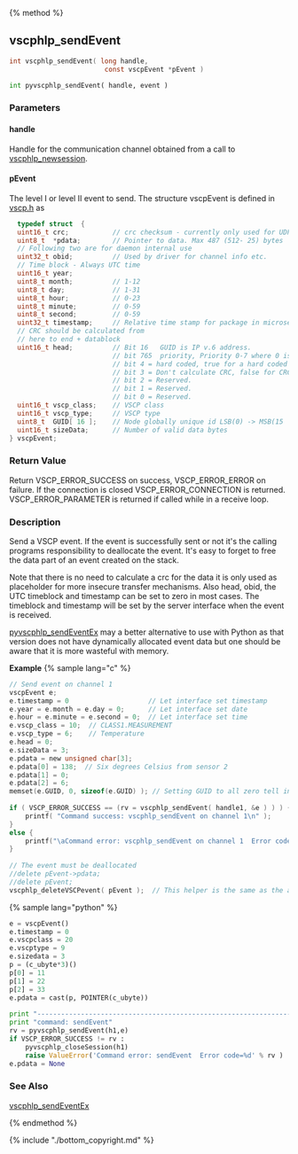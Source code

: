 
{% method %}
## vscphlp_sendEvent

```c
int vscphlp_sendEvent( long handle, 
                        const vscpEvent *pEvent )
```

```python
int pyvscphlp_sendEvent( handle, event )
```

### Parameters

#### handle
Handle for the communication channel obtained from a call to [vscphlp_newsession](vscphlp_newsession.md).

#### pEvent
The level I or level II event to send. The structure vscpEvent is defined in [vscp.h](https://github.com/grodansparadis/vscp_software/blob/master/src/vscp/common/vscp.h) as 

```c
  typedef struct  {	
  uint16_t crc;           // crc checksum - currently only used for UDP and RF
  uint8_t  *pdata;        // Pointer to data. Max 487 (512- 25) bytes
  // Following two are for daemon internal use
  uint32_t obid;          // Used by driver for channel info etc.
  // Time block - Always UTC time
  uint16_t year; 
  uint8_t month;          // 1-12
  uint8_t day;	          // 1-31
  uint8_t hour;           // 0-23
  uint8_t minute;         // 0-59
  uint8_t second;         // 0-59
  uint32_t timestamp;     // Relative time stamp for package in microseconds
  // CRC should be calculated from
  // here to end + datablock
  uint16_t head;          // Bit 16   GUID is IP v.6 address.
                          // bit 765  priority, Priority 0-7 where 0 is highest.
                          // bit 4 = hard coded, true for a hard coded device.
                          // bit 3 = Don't calculate CRC, false for CRC usage.
                          // bit 2 = Reserved.
                          // bit 1 = Reserved.
                          // bit 0 = Reserved.
  uint16_t vscp_class;    // VSCP class
  uint16_t vscp_type;     // VSCP type
  uint8_t  GUID[ 16 ];    // Node globally unique id LSB(0) -> MSB(15
  uint16_t sizeData;      // Number of valid data bytes		
} vscpEvent;
```

### Return Value
Return VSCP_ERROR_SUCCESS on success, VSCP_ERROR_ERROR on failure. If the connection is closed VSCP_ERROR_CONNECTION is returned. VSCP_ERROR_PARAMETER is returned if called while in a receive loop. 

### Description
Send a VSCP event. If the event is successfully sent or not it's the calling programs responsibility to deallocate the event. It's easy to forget to free the data part of an event created on the stack.

Note that there is no need to calculate a crc for the data it is only used as placeholder for more insecure transfer mechanisms. Also head, obid, the UTC timeblock and timestamp can be set to zero in most cases. The timeblock and timestamp will be set by the server interface when the event is received.

[pyvscphlp_sendEventEx](vscphlp_sendeventex.md) may a better alternative to use with Python as that version does not have dynamically allocated event data but one should be aware that it is more wasteful with memory. 

**Example** {% sample lang="c" %}

```c
// Send event on channel 1
vscpEvent e;
e.timestamp = 0                    // Let interface set timestamp
e.year = e.month = e.day = 0;      // Let interface set date
e.hour = e.minute = e.second = 0;  // Let interface set time
e.vscp_class = 10;  // CLASS1.MEASUREMENT
e.vscp_type = 6;    // Temperature
e.head = 0;
e.sizeData = 3;
e.pdata = new unsigned char[3];
e.pdata[0] = 138;  // Six degrees Celsius from sensor 2
e.pdata[1] = 0;
e.pdata[2] = 6;
memset(e.GUID, 0, sizeof(e.GUID) ); // Setting GUID to all zero tell interface to use it's own GUID
 
if ( VSCP_ERROR_SUCCESS == (rv = vscphlp_sendEvent( handle1, &e ) ) ) {
    printf( "Command success: vscphlp_sendEvent on channel 1\n" );
}
else {
    printf("\aCommand error: vscphlp_sendEvent on channel 1  Error code=%d\n", rv);
}
 
// The event must be deallocated
//delete pEvent->pdata;
//delete pEvent;
vscphlp_deleteVSCPevent( pEvent );  // This helper is the same as the above two commented lines 
```

{% sample lang="python" %}

```python
e = vscpEvent()
e.timestamp = 0
e.vscpclass = 20
e.vscptype = 9
e.sizedata = 3
p = (c_ubyte*3)()
p[0] = 11
p[1] = 22
p[2] = 33
e.pdata = cast(p, POINTER(c_ubyte))
 
print "------------------------------------------------------------------------"
print "command: sendEvent"
rv = pyvscphlp_sendEvent(h1,e)
if VSCP_ERROR_SUCCESS != rv :
    pyvscphlp_closeSession(h1)
    raise ValueError('Command error: sendEvent  Error code=%d' % rv )
e.pdata = None 
```

### See Also
[vscphlp_sendEventEx](vscphlp_sendeventex.md)

{% endmethod %}

{% include "./bottom_copyright.md" %}